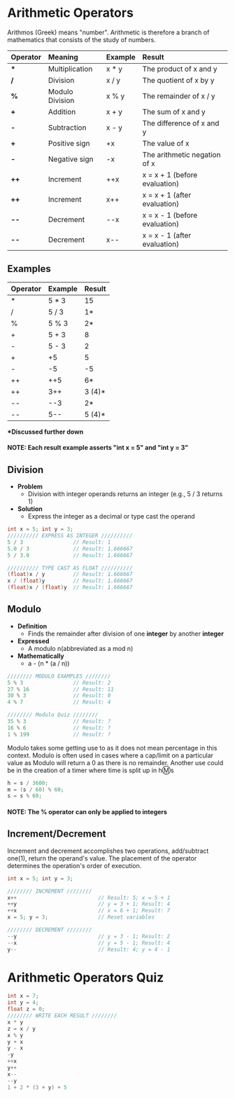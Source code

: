 # Arithmetic Operators

Arithmos \(Greek\) means "number". Arithmetic is therefore a branch of mathematics that consists of the study of numbers.

| **Operator** | **Meaning** | **Example** | **Result** |
| :--- | :--- | :--- | :--- |
| **\*** | Multiplication | x \* y | The product of x and y |
| **/** | Division | x / y | The quotient of x by y |
| **%** | Modulo Division | x % y | The remainder of x / y |
| **+** | Addition | x + y | The sum of x and y |
| **-** | Subtraction | x - y | The difference of x and y |
| **+** | Positive sign | +x | The value of x |
| **-** | Negative sign | -x | The arithmetic negation of x |
| **++** | Increment | ++x | x = x + 1 \(before evaluation\) |
| **++** | Increment | x++ | x = x + 1 \(after evaluation\) |
| **--** | Decrement | --x | x = x - 1 \(before evaluation\) |
| **--** | Decrement | x-- | x = x - 1 \(after evaluation\) |

## Examples

| **Operator** | **Example** | **Result** |
| :--- | :--- | :--- |
| \* | 5 \* 3 | 15 |
| / | 5 / 3 | 1\* |
| % | 5 % 3 | 2\* |
| + | 5 + 3 | 8 |
| - | 5 - 3 | 2 |
| + | +5 | 5 |
| - | -5 | -5 |
| ++ | ++5 | 6\* |
| ++ | 3++ | 3 \(4\)\* |
| -- | --3 | 2\* |
| -- | 5-- | 5 \(4\)\* |

**\*Discussed further down**

#### NOTE: Each result example asserts "int x = 5" and "int y = 3"

## Division

* **Problem**
  * Division with integer operands returns an integer \(e.g., 5 / 3 returns 1\)
* **Solution**
  * Express the integer as a decimal or type cast the operand

```c
int x = 5; int y = 3;                
////////// EXPRESS AS INTEGER //////////
5 / 3                // Result: 1
5.0 / 3              // Result: 1.666667
5 / 3.0              // Result: 1.666667

////////// TYPE CAST AS FLOAT //////////
(float)x / y         // Result: 1.666667
x / (float)y         // Result: 1.666667
(float)x / (float)y  // Result: 1.666667
```

## Modulo

* **Definition**
  * Finds the remainder after division of one **integer** by another **integer**
* **Expressed**
  * A modulo n\(abbreviated as a mod n\)
* **Mathematically**
  * a - \(n \* \(a / n\)\)

```c
//////// MODULO EXAMPLES ////////
5 % 3                // Result: 2
27 % 16              // Result: 11
30 % 3               // Result: 0
4 % 7                // Result: 4

//////// Modulo Quiz ////////
35 % 3               // Result: ?
16 % 6               // Result: ?
1 % 199              // Result: ?
```
Modulo takes some getting use to as it does not mean percentage in this context. Modulo is often used in cases where a cap/limit on a particular value as Modulo will return a 0 as there is no remainder. Another use could be in the creation of a timer where time is split up in h:m:s
```c
h = s / 3600;
m = (s / 60) % 60;
s = s % 60;
```

#### NOTE: The % operator can only be applied to integers

## Increment/Decrement

Increment and decrement accomplishes two operations, add/subtract one\(1\), return the operand's value. The placement of the operator determines the operation's order of execution. 

```c
int x = 5; int y = 3;

//////// INCREMENT ////////
x++                          // Result: 5; x = 5 + 1
++y                          // y = 3 + 1; Result: 4
++x                          // x = 6 + 1; Result: 7
x = 5; y = 3;                // Reset variables

//////// DECREMENT ////////
--y                          // y = 3 - 1; Result: 2
--x                          // y = 5 - 1; Result: 4
y--                          // Result: 4; y = 4 - 1
```

# Arithmetic Operators Quiz

```c
int x = 7;
int y = 4;
float z = 0;
//////// WRITE EACH RESULT ////////
x * y
z = x / y
x % y
y + x
y - x
-y
++x
y++
x--
--y
1 + 2 * (3 + y) + 5
```



